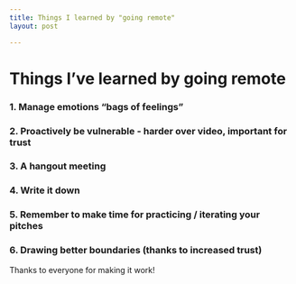 ```yaml
---
title: Things I learned by "going remote"
layout: post

---
```

# Things I’ve learned by going remote

### 1. Manage emotions “bags of feelings”

### 2. Proactively be vulnerable - harder over video, important for trust 

### 3. A hangout meeting

### 4. Write it down

### 5. Remember to make time for practicing / iterating your pitches 

### 6. Drawing better boundaries (thanks to increased trust)

Thanks to everyone for making it work!